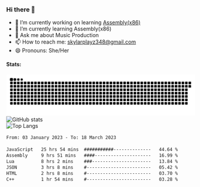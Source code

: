 ### Hi there 👋

- 🔭 I’m currently working on learning [Assembly(x86)](https://github.com/SkylarPlayz348/Assembly-Coding)
- 🌱 I’m currently learning Assembly(x86)
- 💬 Ask me about Music Production
- 📫 How to reach me: skylarplayz348@gmail.com
- 😄 Pronouns: She/Her

#### Stats:
![Snake](https://raw.githubusercontent.com/Skylarplayz348/Skylarplayz348/snake/github-contribution-grid-snake-dark.svg)
<br>
![GitHub stats](https://github-readme-stats.vercel.app/api?username=skylarplayz348&count_private=true&show_icons=true&theme=omni)
<br>
![Top Langs](https://github-readme-stats.vercel.app/api/top-langs/?username=skylarplayz348&layout=compact&theme=omni)
<!--START_SECTION:waka-->

```text
From: 03 January 2023 - To: 18 March 2023

JavaScript   25 hrs 54 mins  ###########--------------   44.64 %
Assembly     9 hrs 51 mins   ####---------------------   16.99 %
Lua          8 hrs 2 mins    ###----------------------   13.84 %
JSON         3 hrs 8 mins    #------------------------   05.42 %
HTML         2 hrs 8 mins    #------------------------   03.70 %
C++          1 hr 54 mins    #------------------------   03.28 %
```

<!--END_SECTION:waka-->
